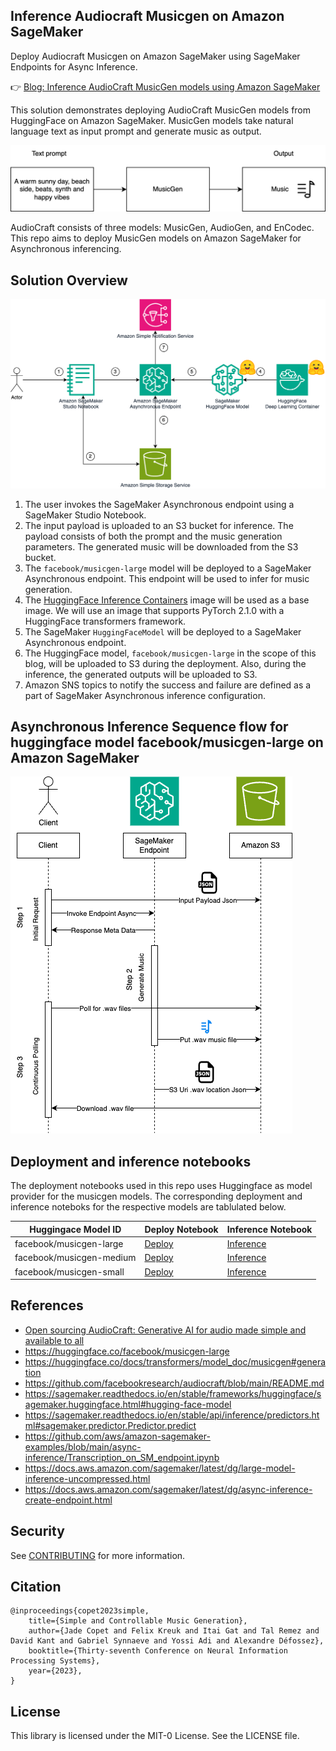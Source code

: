 ## Inference Audiocraft Musicgen on Amazon SageMaker

Deploy Audiocraft Musicgen on Amazon SageMaker using SageMaker Endpoints for Async Inference. 

👉 [Blog: Inference AudioCraft MusicGen models using Amazon SageMaker](https://aws.amazon.com/blogs/machine-learning/inference-audiocraft-musicgen-models-using-amazon-sagemaker/)

This solution demonstrates deploying AudioCraft MusicGen models from HuggingFace on Amazon SageMaker. MusicGen models take natural language text as input prompt and generate music as output.

![MusicGen Models](assets/image.png)

AudioCraft consists of three models: MusicGen, AudioGen, and EnCodec. This repo aims to deploy MusicGen models on Amazon SageMaker for Asynchronous inferencing.

## Solution Overview

![Solution Overview](assets/Musicgen-on-Amazon-SageMaker.png)

1. The user invokes the SageMaker Asynchronous endpoint using a SageMaker Studio Notebook.
2. The input payload is uploaded to an S3 bucket for inference. The payload consists of both the prompt and the music generation parameters. The generated music will be downloaded from the S3 bucket.
3. The `facebook/musicgen-large`  model will be deployed to a SageMaker Asynchronous endpoint. This endpoint will be used to infer for music generation.
4. The [HuggingFace Inference Containers](https://github.com/aws/deep-learning-containers/blob/master/available_images.md#huggingface-inference-containers) image will be used as a base image. We will use an image that supports PyTorch 2.1.0 with a HuggingFace transformers framework.
5. The SageMaker `HuggingFaceModel` will be deployed to a SageMaker Asynchronous endpoint.
6. The HuggingFace model, `facebook/musicgen-large` in the scope of this blog, will be uploaded to S3 during the deployment. Also, during the inference, the generated outputs will be uploaded to S3.
7. Amazon SNS topics to notify the success and failure are defined as a part of SageMaker Asynchronous inference configuration.


## Asynchronous Inference Sequence flow for huggingface model facebook/musicgen-large on Amazon SageMaker

![Async inference endpoint sequence flow](assets/image-1.png)

## Deployment and inference notebooks

The deployment notebooks used in this repo uses Huggingface as model provider for the musicgen models. The corresponding deployment and inference noteboks for the respective models are tablulated below.

| Huggingace Model ID | Deploy Notebook | Inference Notebook |
| -- | -- | -- |
| facebook/musicgen-large | [Deploy](musicgen-large/deploy-musicgen-large.ipynb) | [Inference](musicgen-large/infer-async.ipynb) |
| facebook/musicgen-medium | [Deploy](musicgen-medium/deploy-musicgen-medium.ipynb) | [Inference](musicgen-medium/infer-async.ipynb) |
| facebook/musicgen-small | [Deploy](musicgen-small/deploy-musicgen-small.ipynb) | [Inference](musicgen-small/infer-async.ipynb) |

## References
- [Open sourcing AudioCraft: Generative AI for audio made simple and available to all](https://ai.meta.com/blog/audiocraft-musicgen-audiogen-encodec-generative-ai-audio/)
- https://huggingface.co/facebook/musicgen-large
- https://huggingface.co/docs/transformers/model_doc/musicgen#generation
- https://github.com/facebookresearch/audiocraft/blob/main/README.md
- https://sagemaker.readthedocs.io/en/stable/frameworks/huggingface/sagemaker.huggingface.html#hugging-face-model
- https://sagemaker.readthedocs.io/en/stable/api/inference/predictors.html#sagemaker.predictor.Predictor.predict
- https://github.com/aws/amazon-sagemaker-examples/blob/main/async-inference/Transcription_on_SM_endpoint.ipynb
- https://docs.aws.amazon.com/sagemaker/latest/dg/large-model-inference-uncompressed.html
- https://docs.aws.amazon.com/sagemaker/latest/dg/async-inference-create-endpoint.html

## Security

See [CONTRIBUTING](CONTRIBUTING.md#security-issue-notifications) for more information.

## Citation
```
@inproceedings{copet2023simple,
    title={Simple and Controllable Music Generation},
    author={Jade Copet and Felix Kreuk and Itai Gat and Tal Remez and David Kant and Gabriel Synnaeve and Yossi Adi and Alexandre Défossez},
    booktitle={Thirty-seventh Conference on Neural Information Processing Systems},
    year={2023},
}
```

## License

This library is licensed under the MIT-0 License. See the LICENSE file.


